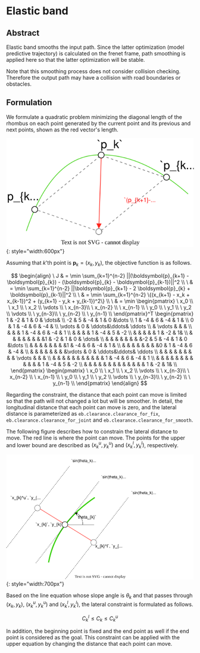 # Elastic band

## Abstract

Elastic band smooths the input path.
Since the latter optimization (model predictive trajectory) is calculated on the frenet frame, path smoothing is applied here so that the latter optimization will be stable.

Note that this smoothing process does not consider collision checking.
Therefore the output path may have a collision with road boundaries or obstacles.

## Formulation

We formulate a quadratic problem minimizing the diagonal length of the rhombus on each point generated by the current point and its previous and next points, shown as the red vector's length.

![eb](../media/eb.svg){: style="width:600px"}

Assuming that $k$'th point is $\boldsymbol{p}_k = (x_k, y_k)$, the objective function is as follows.

$$
\begin{align}
\ J & = \min \sum_{k=1}^{n-2} ||(\boldsymbol{p}_{k+1} - \boldsymbol{p}_{k}) - (\boldsymbol{p}_{k} - \boldsymbol{p}_{k-1})||^2 \\
\ & = \min \sum_{k=1}^{n-2} ||\boldsymbol{p}_{k+1} - 2 \boldsymbol{p}_{k} + \boldsymbol{p}_{k-1}||^2 \\
\ & = \min \sum_{k=1}^{n-2} \{(x_{k+1} - x_k + x_{k-1})^2 + (y_{k+1} - y_k + y_{k-1})^2\} \\
\ & = \min
    \begin{pmatrix}
        \ x_0 \\
        \ x_1 \\
        \ x_2 \\
        \vdots \\
        \ x_{n-3}\\
        \ x_{n-2} \\
        \ x_{n-1} \\
        \ y_0 \\
        \ y_1 \\
        \ y_2 \\
        \vdots \\
        \ y_{n-3}\\
        \ y_{n-2} \\
        \ y_{n-1} \\
    \end{pmatrix}^T
    \begin{pmatrix}
      1 & -2 & 1 & 0 & \dots& \\
      -2 & 5 & -4 & 1 & 0 &\dots   \\
      1 & -4 & 6 & -4 & 1 & \\
      0 & 1 & -4 & 6 & -4 &   \\
      \vdots & 0 & \ddots&\ddots& \ddots   \\
      & \vdots & & & \\
      & & & 1 & -4 & 6 & -4 & 1 \\
      & & & & 1 & -4 & 5 & -2 \\
      & & & & & 1 & -2 &  1& \\
      & & & & & & & &1 & -2 & 1 & 0 & \dots& \\
      & & & & & & & &-2 & 5 & -4 & 1 & 0 &\dots   \\
      & & & & & & & &1 & -4 & 6 & -4 & 1 & \\
      & & & & & & & &0 & 1 & -4 & 6 & -4 &   \\
      & & & & & & & &\vdots & 0 & \ddots&\ddots& \ddots   \\
      & & & & & & & & & \vdots & & & \\
      & & & & & & & & & & & 1 & -4 & 6 & -4 & 1 \\
      & & & & & & & & & & & & 1 & -4 & 5 & -2 \\
      & & & & & & & & & & & & & 1 & -2 &  1& \\
    \end{pmatrix}
    \begin{pmatrix}
        \ x_0 \\
        \ x_1 \\
        \ x_2 \\
        \vdots \\
        \ x_{n-3}\\
        \ x_{n-2} \\
        \ x_{n-1} \\
        \ y_0 \\
        \ y_1 \\
        \ y_2 \\
        \vdots \\
        \ y_{n-3}\\
        \ y_{n-2} \\
        \ y_{n-1} \\
    \end{pmatrix}
\end{align}
$$

Regarding the constraint, the distance that each point can move is limited so that the path will not changed a lot but will be smoother.
In detail, the longitudinal distance that each point can move is zero, and the lateral distance is parameterized as `eb.clearance.clearance_for_fix`, `eb.clearance.clearance_for_joint` and `eb.clearance.clearance_for_smooth`.

The following figure describes how to constrain the lateral distance to move.
The red line is where the point can move. The points for the upper and lower bound are described as $(x_k^u, y_k^u)$ and $(x_k^l, y_k^l)$, respectively.

![eb_constraint](../media/eb_constraint.svg){: style="width:700px"}

Based on the line equation whose slope angle is $\theta_k$ and that passes through $(x_k, y_k)$, $(x_k^u, y_k^u)$ and $(x_k^l, y_k^l)$, the lateral constraint is formulated as follows.

$$
C_k^l \leq C_k \leq C_k^u
$$

In addition, the beginning point is fixed and the end point as well if the end point is considered as the goal.
This constraint can be applied with the upper equation by changing the distance that each point can move.
